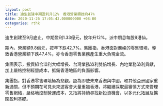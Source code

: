 ```yaml
---
layout: post
title: 迪生創建中期盈利升12%　香港營業額挫約47%
date: 2020-11-26 17:05:43.000000000 +08:00
categories: rthk
---
```


迪生創建至9月底止，中期盈利1.33億元，按年升12%。派中期息每股8港仙。

期內，營業額9.8億元，按年下跌42.7%。集團指，香港面對嚴峻的零售環境，導致香港營業額下跌47.4%，亦令香港零售業務產生重大負現金流。

集團表示，投資組合溢利大幅增長、台灣業務溢利雙倍增長、內地業務溢利貢獻，加上嚴格控制經營成本，抵銷香港地區的負面影響。

集團指，對香港零售環境極為悲觀，認為即使未來香港與中國，和其他亞洲國家重新通關，但不預期在可見未來遊客會大量重臨香港，將繼續採取最審慎方式來管理零售網絡，嚴格地控制營運成本，又指將持續尋找新投資機會，以多元化拓展及擴闊盈利基礎。
